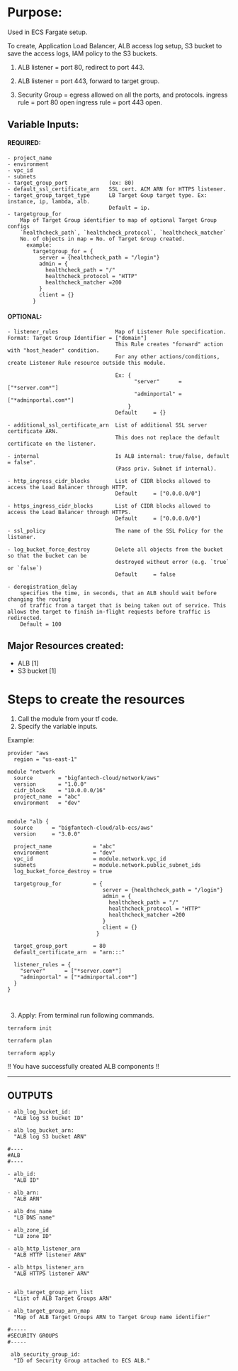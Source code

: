 # Purpose:

Used in ECS Fargate setup.

To create, Application Load Balancer, ALB access log setup, S3 bucket to save the access logs,
IAM policy to the S3 buckets.

1. ALB listener = port 80, redirect to port 443.
2. ALB listener = port 443, forward to target group.

3. Security Group = egress allowed on all the ports, and protocols.
   ingress rule = port 80 open
   ingress rule = port 443 open.

## Variable Inputs:

#### REQUIRED:

```
- project_name
- environment
- vpc_id
- subnets
- target_group_port             (ex: 80)
- default_ssl_certificate_arn   SSL cert. ACM ARN for HTTPS listener.
- target_group_target_type      LB Target Goup target type. Ex: instance, ip, lambda, alb.
                                Default = ip.
- targetgroup_for
    Map of Target Group identifier to map of optional Target Group configs
    `healthcheck_path`, `healthcheck_protocol`, `healthcheck_matcher`
    No. of objects in map = No. of Target Group created.
      example:
        targetgroup_for = {
          server = {healthcheck_path = "/login"}
          admin = {
            healthcheck_path = "/"
            healthcheck_protocol = "HTTP"
            healthcheck_matcher =200
          }
          client = {}
        }
```

#### OPTIONAL:

```
- listener_rules                  Map of Listener Rule specification.  Format: Target Group Identifier = ["domain"]
                                  This Rule creates "forward" action with "host_header" condition.
                                  For any other actions/conditions, create Listener Rule resource outside this module.

                                  Ex: {
                                        "server"      = ["*server.com*"]
                                        "adminportal" = ["*adminportal.com*"]
                                      }
                                  Default     = {}

- additional_ssl_certificate_arn  List of additional SSL server certificate ARN.
                                  This does not replace the default certificate on the listener.

- internal                        Is ALB internal: true/false, default = false".
                                  (Pass priv. Subnet if internal).

- http_ingress_cidr_blocks        List of CIDR blocks allowed to access the Load Balancer through HTTP.
                                  Default     = ["0.0.0.0/0"]

- https_ingress_cidr_blocks       List of CIDR blocks allowed to access the Load Balancer through HTTPS.
                                  Default     = ["0.0.0.0/0"]

- ssl_policy                      The name of the SSL Policy for the listener.

- log_bucket_force_destroy        Delete all objects from the bucket so that the bucket can be
                                  destroyed without error (e.g. `true` or `false`)
                                  Default     = false

- deregistration_delay
    specifies the time, in seconds, that an ALB should wait before changing the routing
    of traffic from a target that is being taken out of service. This allows the target to finish in-flight requests before traffic is redirected.
    Default = 100
```

## Major Resources created:

- ALB [1]
- S3 bucket [1]

# Steps to create the resources

1. Call the module from your tf code.
2. Specify the variable inputs.

Example:

```
provider "aws
  region = "us-east-1"

module "network
  source        = "bigfantech-cloud/network/aws"
  version       = "1.0.0"
  cidr_block    = "10.0.0.0/16"
  project_name  = "abc"
  environment   = "dev"


module "alb {
  source      = "bigfantech-cloud/alb-ecs/aws"
  version     = "3.0.0"

  project_name             = "abc"
  environment              = "dev"
  vpc_id                   = module.network.vpc_id
  subnets                  = module.network.public_subnet_ids
  log_bucket_force_destroy = true

  targetgroup_for          = {
                              server = {healthcheck_path = "/login"}
                              admin = {
                                healthcheck_path = "/"
                                healthcheck_protocol = "HTTP"
                                healthcheck_matcher =200
                              }
                              client = {}
                            }

  target_group_port        = 80
  default_certificate_arn  = "arn:::"

  listener_rules = {
    "server"      = ["*server.com*"]
    "adminportal" = ["*adminportal.com*"]
  }
}



```

3. Apply: From terminal run following commands.

```
terraform init
```

```
terraform plan
```

```
terraform apply
```

!! You have successfully created ALB components !!

---

## OUTPUTS

```
- alb_log_bucket_id:
  "ALB log S3 bucket ID"

- alb_log_bucket_arn:
  "ALB log S3 bucket ARN"

#----
#ALB
#----

- alb_id:
  "ALB ID"

- alb_arn:
  "ALB ARN"

- alb_dns_name
  "LB DNS name"

- alb_zone_id
  "LB zone ID"

- alb_http_listener_arn
  "ALB HTTP listener ARN"

- alb_https_listener_arn
  "ALB HTTPS listener ARN"


- alb_target_group_arn_list
  "List of ALB Target Groups ARN"

- alb_target_group_arn_map
  "Map of ALB Target Groups ARN to Target Group name identifier"

#-----
#SECURITY GROUPS
#-----

 alb_security_group_id:
  "ID of Security Group attached to ECS ALB."

```
